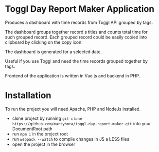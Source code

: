 # Toggl Day Report Maker Application
Produces a dashboard with time records from Toggl API grouped by tags.

The dashboard groups together record's titles and counts total time for such grouped record. Each grouped record could be easily copied into clipboard by clicking on the copy icon.

The dashboard is generated for a selected date.

Useful if you use Toggl and need the time records grouped together by tags.

Frontend of the application is written in Vue.js and backend in PHP.

# Installation

To run the project you will need Apache, PHP and NodeJs installed.

- clone project by running ```git clone https://github.com/martyhora/toggl-day-report-maker.git``` into your DocumentRoot path
- run ```npm i``` in the project root
- run ```webpack --watch``` to compile changes in JS a LESS files
- open the project in the browser
